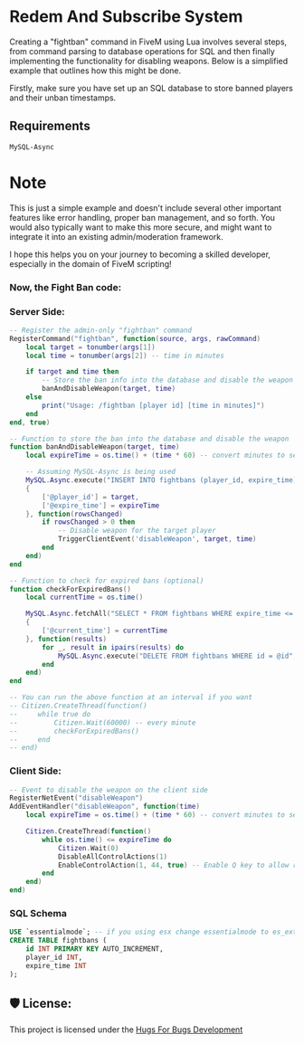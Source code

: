 # Redem And Subscribe System
Creating a "fightban" command in FiveM using Lua involves several steps, from command parsing to database operations for SQL and then finally implementing the functionality for disabling weapons. Below is a simplified example that outlines how this might be done.

Firstly, make sure you have set up an SQL database to store banned players and their unban timestamps.
## Requirements
```
MySQL-Async
```

# Note
This is just a simple example and doesn't include several other important features like error handling, proper ban management, and so forth. You would also typically want to make this more secure, and might want to integrate it into an existing admin/moderation framework.

I hope this helps you on your journey to becoming a skilled developer, especially in the domain of FiveM scripting!

### Now, the Fight Ban code:

### Server Side:

```lua
-- Register the admin-only "fightban" command
RegisterCommand("fightban", function(source, args, rawCommand)
    local target = tonumber(args[1])
    local time = tonumber(args[2]) -- time in minutes

    if target and time then
        -- Store the ban info into the database and disable the weapon
        banAndDisableWeapon(target, time)
    else
        print("Usage: /fightban [player id] [time in minutes]")
    end
end, true)

-- Function to store the ban into the database and disable the weapon
function banAndDisableWeapon(target, time)
    local expireTime = os.time() + (time * 60) -- convert minutes to seconds

    -- Assuming MySQL-Async is being used
    MySQL.Async.execute("INSERT INTO fightbans (player_id, expire_time) VALUES (@player_id, @expire_time)",
    {
        ['@player_id'] = target,
        ['@expire_time'] = expireTime
    }, function(rowsChanged)
        if rowsChanged > 0 then
            -- Disable weapon for the target player
            TriggerClientEvent('disableWeapon', target, time)
        end
    end)
end

-- Function to check for expired bans (optional)
function checkForExpiredBans()
    local currentTime = os.time()

    MySQL.Async.fetchAll("SELECT * FROM fightbans WHERE expire_time <= @current_time", 
    {
        ['@current_time'] = currentTime
    }, function(results)
        for _, result in ipairs(results) do
            MySQL.Async.execute("DELETE FROM fightbans WHERE id = @id", { ['@id'] = result.id })
        end
    end)
end

-- You can run the above function at an interval if you want
-- Citizen.CreateThread(function()
--     while true do
--         Citizen.Wait(60000) -- every minute
--         checkForExpiredBans()
--     end
-- end)
```

### Client Side:

```lua
-- Event to disable the weapon on the client side
RegisterNetEvent("disableWeapon")
AddEventHandler("disableWeapon", function(time)
    local expireTime = os.time() + (time * 60) -- convert minutes to seconds

    Citizen.CreateThread(function()
        while os.time() <= expireTime do
            Citizen.Wait(0)
            DisableAllControlActions(1)
            EnableControlAction(1, 44, true) -- Enable Q key to allow running
        end
    end)
end)
```
### SQL Schema
```sql
USE `essentialmode`; -- if you using esx change essentialmode to es_extended
CREATE TABLE fightbans (
    id INT PRIMARY KEY AUTO_INCREMENT,
    player_id INT,
    expire_time INT
);
```
<h2>🛡️ License:</h2>

This project is licensed under the  [Hugs For Bugs Development](https://discord.gg/bFK5RR9upe)
